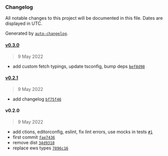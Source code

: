 ### Changelog

All notable changes to this project will be documented in this file. Dates are displayed in UTC.

Generated by [`auto-changelog`](https://github.com/CookPete/auto-changelog).

#### [v0.3.0](https://github.com/artemrudenko/ews-simple/compare/v0.2.1...v0.3.0)

> 9 May 2022

- add custom fetch typings, update tsconfig, bump deps [`bef8d98`](https://github.com/artemrudenko/ews-simple/commit/bef8d987bcd9acbd9a4943572f18a19afaee9d58)

#### [v0.2.1](https://github.com/artemrudenko/ews-simple/compare/v0.2.0...v0.2.1)

> 9 May 2022

- add changelog [`bf75f46`](https://github.com/artemrudenko/ews-simple/commit/bf75f460c6e5d8b8167f8cc19bf5839bab563107)

#### v0.2.0

> 9 May 2022

- add ctions, editorconfig, eslint, fix lint errors, use mocks in tests [`#1`](https://github.com/artemrudenko/ews-simple/pull/1)
- first commit [`fae7436`](https://github.com/artemrudenko/ews-simple/commit/fae74360f694cfe8027e91ffa762d8d20001a0bb)
- remove dist [`34d9318`](https://github.com/artemrudenko/ews-simple/commit/34d9318a04d7d20996e5de664193ec8f72e774ed)
- replace ews types [`7896c16`](https://github.com/artemrudenko/ews-simple/commit/7896c167590b26af1b920e625de4b37c56f25724)
